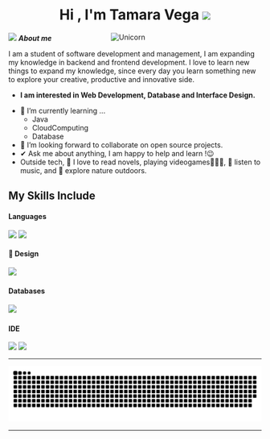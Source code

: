 <h1 align="center">Hi , I'm Tamara Vega <img src="https://media.giphy.com/media/hvRJCLFzcasrR4ia7z/giphy.gif" width="35"></h1>

<img align="right" width=300px alt="Unicorn" src="https://media4.giphy.com/media/v1.Y2lkPTc5MGI3NjExMXRkdG11bnMxZHpkNTQya24yZTMwa29oY3NzdmF0bW0zaTByMmI2biZlcD12MV9pbnRlcm5hbF9naWZfYnlfaWQmY3Q9Zw/l1ICgQUOCpjCXIJqjR/giphy.gif" />

<img src="https://media.giphy.com/media/ObNTw8Uzwy6KQ/giphy.gif" width="30px">&nbsp;***About me***

I am a student of software development and management, I am expanding my knowledge in backend and frontend development. I love to learn new things to expand my knowledge, since every day you learn something new to explore your creative, productive and innovative side.
* **I am interested in Web Development, Database and Interface Design.**
- 🌱 I’m currently learning ...
  - Java
  - CloudComputing
  - Database
- 👯 I’m looking forward to collaborate on open source projects.
- ✔ Ask me about anything, I am happy to help and learn !😉<br>
- Outside tech, 📖 I love to read novels, playing videogames👩🏻‍💻, 🎵 listen to music, and 🌴 explore nature outdoors.
## My Skills Include

<h4> Languages </h4>
<span> 
  <img src="https://img.shields.io/badge/Java-ED8B00?style=for-the-badge&logo=java&logoColor=white">
  <img src="https://img.shields.io/badge/C-00599C?style=for-the-badge&logo=c&logoColor=white">

</span>

<h4> 🎨 Design </h4>
<span>
  <img src="https://img.shields.io/badge/Canva-%2300C4CC.svg?style=for-the-badge&logo=Canva&logoColor=white)">
</span>

<h4> Databases </h4>
<span>
  <img src="https://img.shields.io/badge/MySQL-00000F?style=for-the-badge&logo=mysql&logoColor=white">
</span>

<h4> IDE </h4>
<span>
<img src="https://img.shields.io/badge/Android_Studio-3DDC84?style=for-the-badge&logo=android-studio&logoColor=white">
<img src="https://img.shields.io/badge/Visual_Studio_Code-0078D4?style=for-the-badge&logo=visual%20studio%20code&logoColor=white">

----

<p align="center">
  <img  src="https://raw.githubusercontent.com/Elanza-48/Elanza-48/main/resources/img/github-contribution-grid-snake.svg"
    alt="example" />
</p>

------
